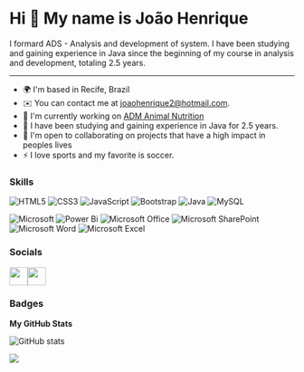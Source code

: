 Hi 👋 My name is João Henrique
==========================


I formard ADS - Analysis and development of system.
I have been studying and gaining experience in Java since the beginning of my course in analysis and development, totaling 2.5 years.


-----------------------------

* 🌍  I'm based in Recife, Brazil
* ✉️  You can contact me at [joaohenrique2@hotmail.com](mailto:joaohenrique2@hotmail.com).
* 🚀  I'm currently working on [ADM Animal Nutrition ](https://www.adm.com/en-us/products-services/animal-nutrition/)
* 🧠  I have been studying and gaining experience in Java for 2.5 years.
* 🤝  I'm open to collaborating on projects that have a high impact in peoples lives
* ⚡  I love sports and my favorite is soccer.


### Skills


![HTML5](https://img.shields.io/badge/html5-%23E34F26.svg?style=for-the-badge&logo=html5&logoColor=white)
![CSS3](https://img.shields.io/badge/css3-%231572B6.svg?style=for-the-badge&logo=css3&logoColor=white)
![JavaScript](https://img.shields.io/badge/javascript-%23323330.svg?style=for-the-badge&logo=javascript&logoColor=%23F7DF1E)
![Bootstrap](https://img.shields.io/badge/bootstrap-%238511FA.svg?style=for-the-badge&logo=bootstrap&logoColor=white)
![Java](https://img.shields.io/badge/java-%23ED8B00.svg?style=for-the-badge&logo=openjdk&logoColor=white)
![MySQL](https://img.shields.io/badge/mysql-4479A1.svg?style=for-the-badge&logo=mysql&logoColor=white)

![Microsoft](https://img.shields.io/badge/Microsoft-0078D4?style=for-the-badge&logo=microsoft&logoColor=white)
![Power Bi](https://img.shields.io/badge/power_bi-F2C811?style=for-the-badge&logo=powerbi&logoColor=black)
![Microsoft Office](https://img.shields.io/badge/Microsoft_Office-D83B01?style=for-the-badge&logo=microsoft-office&logoColor=white)
![Microsoft SharePoint ](https://img.shields.io/badge/Microsoft_SharePoint-0078D4?style=for-the-badge&logo=microsoft-sharepoint&logoColor=white)
![Microsoft Word](https://img.shields.io/badge/Microsoft_Word-2B579A?style=for-the-badge&logo=microsoft-word&logoColor=white)
![Microsoft Excel](https://img.shields.io/badge/Microsoft_Excel-217346?style=for-the-badge&logo=microsoft-excel&logoColor=white)


</p>

### Socials

<p align="left"><a href="https://www.github.com/HenriquePST" target="_blank" rel="noreferrer"><img src="https://raw.githubusercontent.com/danielcranney/readme-generator/main/public/icons/socials/github-dark.svg" width="32" height="32" /></a><a href="https://www.linkedin.com/in/joaohenriqu3/" target="_blank" rel="noreferrer"><img src="https://raw.githubusercontent.com/danielcranney/readme-generator/main/public/icons/socials/linkedin.svg" width="32" height="32" /></a>
  
  


### Badges

<b>My GitHub Stats</b>

![GitHub stats](https://github-readme-stats.vercel.app/api/top-langs/?username=HenriquePST&layout=compact)

<a href="http://www.github.com/HenriquePST"><img src="https://github-readme-streak-stats.herokuapp.com/?user=HenriquePST&stroke=ffffff&background=171717&ring=3382ed&fire=3382ed&currStreakNum=ffffff&currStreakLabel=3382ed&sideNums=ffffff&sideLabels=ffffff&dates=ffffff&hide_border=true" /></a>

#####

